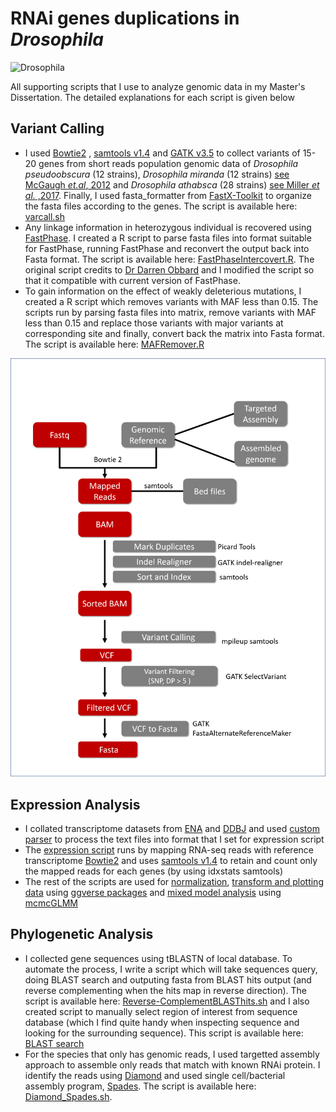 # RNAi genes duplications in *Drosophila*

![Drosophila](http://obbard.bio.ed.ac.uk/photo_gallery/flies/Drosophila_lacicola.JPG) 

All supporting scripts that I use to analyze genomic data in my Master's Dissertation. 
The detailed explanations for each script is given below

## Variant Calling 

* I used [Bowtie2](http://bowtie-bio.sourceforge.net/bowtie2/index.shtml) , [samtools v1.4](http://samtools.sourceforge.net/) and [GATK v3.5](https://software.broadinstitute.org/gatk/) to collect variants of 15-20 genes from short reads population genomic data of *Drosophila pseudoobscura* (12 strains), *Drosophila miranda* (12 strains) [see McGaugh *et.al*, 2012](http://journals.plos.org/plosbiology/article?id=10.1371/journal.pbio.1001422) and *Drosophila athabsca* (28 strains) [see Miller *et al.* ,2017](https://academic.oup.com/mbe/article/doi/10.1093/molbev/msx134/3738284/Patterns-of-Genome-Wide-Diversity-and-Population). 
Finally, I used fasta_formatter from [FastX-Toolkit](http://hannonlab.cshl.edu/fastx_toolkit/) to organize the fasta files according to the genes. The script is available here: [varcall.sh](https://github.com/danangcrysnanto/RNAi-duplication/blob/master/Population_Genetic/varcall.sh)
* Any linkage information in heterozygous individual is recovered using [FastPhase](http://scheet.org/software.html). I created a R script to parse fasta files into format suitable for FastPhase, running FastPhase and reconvert the output back into Fasta format. The script is available here: [FastPhaseIntercovert.R](https://github.com/danangcrysnanto/RNAi-duplication/blob/master/Population_Genetic/FastaPhaseInterconvert.r). The original script credits to [Dr Darren Obbard](http://obbard.bio.ed.ac.uk/) and I modified the script so that it compatible with current version of FastPhase.
* To gain information on the effect of weakly deleterious mutations, I created a R script which removes variants with MAF less than 0.15. The scripts run by parsing fasta files into matrix, remove variants with MAF less than 0.15 and replace those variants with major variants at corresponding site and finally, convert back the matrix into Fasta format. The script is available here: [MAFRemover.R](https://github.com/danangcrysnanto/RNAi-duplication/blob/master/Population_Genetic/MAF_remover.R)

![VarCall](https://github.com/danangcrysnanto/RNAi-duplication/blob/master/Population_Genetic/varcall_workflow.png)

## Expression Analysis
* I collated transcriptome datasets from [ENA](http://www.ebi.ac.uk/ena) and [DDBJ](ddbj.nig.ac.jp) and used [custom parser](https://github.com/danangcrysnanto/RNAi-duplication/blob/master/Expression_Analysis/ENA_DDBJ_parser.sh) to process the text files into format that I set for expression script
* The [expression script](https://github.com/danangcrysnanto/RNAi-duplication/blob/master/Expression_Analysis/mapping_expression.sh) runs by mapping RNA-seq reads with reference transcriptome [Bowtie2](http://bowtie-bio.sourceforge.net/bowtie2/index.shtml) and uses [samtools v1.4](http://samtools.sourceforge.net/) to retain and count only the mapped reads for each genes (by using idxstats samtools)
* The rest of the scripts are used for [normalization](https://github.com/danangcrysnanto/RNAi-duplication/blob/master/Expression_Analysis/Normalization_Gene.R), [transform and plotting data](https://github.com/danangcrysnanto/RNAi-duplication/blob/master/Expression_Analysis/Normalization_Gene.R) using [ggverse packages](http://tidyverse.org/) and [mixed model analysis](https://github.com/danangcrysnanto/RNAi-duplication/blob/master/Expression_Analysis/mcmcGLMM.sh) using [mcmcGLMM](https://cran.r-project.org/web/packages/MCMCglmm/index.html)

## Phylogenetic Analysis

* I collected gene sequences using tBLASTN of local database. To automate the process, I write a script which will take sequences query, doing BLAST search and outputing fasta from BLAST hits output (and reverse complementing when the hits map in reverse direction). The script is available here: [Reverse-ComplementBLASThits.sh](https://github.com/danangcrysnanto/RNAi-duplication/blob/master/Phylogenetic_Analysis/Reverse-ComplementBLASThits.bash) and I also created script to manually select region of interest from sequence database (which I find quite handy when inspecting sequence and looking for the surrounding sequence). This script is available here: [BLAST search](https://github.com/danangcrysnanto/RNAi-duplication/blob/master/Phylogenetic_Analysis/BLAST_search.sh)
* For the species that only has genomic reads, I used targetted assembly approach to assemble only reads that match with known RNAi protein. I identify the reads using [Diamond](https://github.com/bbuchfink/diamond) and used single cell/bacterial assembly program, [Spades](Spades.bioinf.spbau.ru). The script is available here: [Diamond_Spades.sh](https://github.com/danangcrysnanto/RNAi-duplication/blob/master/Phylogenetic_Analysis/Diamond_Spades.sh).
